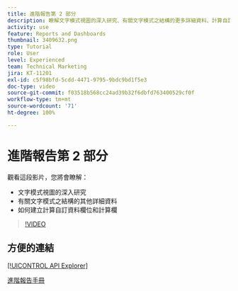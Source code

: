 ```yaml
---
title: 進階報告第 2 部分
description: 瞭解文字模式視圖的深入研究、有關文字模式之結構的更多詳細資料、計算自訂資料和計算列。
activity: use
feature: Reports and Dashboards
thumbnail: 3409632.png
type: Tutorial
role: User
level: Experienced
team: Technical Marketing
jira: KT-11201
exl-id: c5f98bfd-5cdd-4471-9795-9bdc9bd1f5e3
doc-type: video
source-git-commit: f03518b568cc24ad39b32f6dbfd763400529cf0f
workflow-type: tm+mt
source-wordcount: '71'
ht-degree: 100%

---
```


# 進階報告第 2 部分

觀看這段影片，您將會瞭解：

* 文字模式視圖的深入研究
* 有關文字模式之結構的其他詳細資料
* 如何建立計算自訂資料欄位和計算欄

>[!VIDEO](https://video.tv.adobe.com/v/3409634/?quality=12&learn=on&enablevpops)

## 方便的連結

[[!UICONTROL API Explorer]](https://developer.adobe.com/workfront/api-explorer/)

[進階報告手冊](/help/assets/advanced-reporting-manual.pdf)

